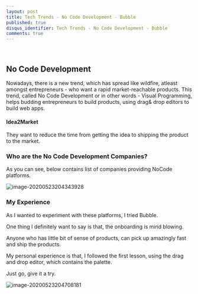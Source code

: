 ```yaml
---
layout: post
title: Tech Trends - No Code Development - Bubble
published: true
disqus_identifier: Tech Trends - No Code Development - Bubble
comments: true
---
```



​        
## No Code Development

Nowadays, there is a new trend, which has spread like wildfire, atleast amongst entrepreneurs - who want a rapid market-reachable products. This trend, called No Code Development or in other words - Visual Programming, helps budding entrepreneurs to build products, using drag& drop editors to build web apps.

#### Idea2Market 

They want to reduce the time from getting the idea to shipping the product to the market.

### Who are the No Code Development Companies?

As you can see, below contains list of companies providing NoCode platforms.



![image-20200523204343928]({{site.url}}/assets/img/no_code/mindmap.png)

### My Experience

As I wanted to experiment with these platforms, I tried Bubble. 

One thing I definitely want to say is that, the onboarding is mind blowing.

Anyone who has little bit of sense of products, can pick up amazingly fast and ship the products.

My personal experience is that, I followed the first lesson, using the drag and drop editor, which contains the palette.

Just go, give it a try.

![image-20200523204708181]({{site.url}}/assets/img/no_code/bubble.png)